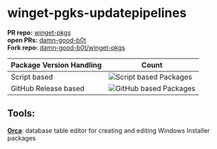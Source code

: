 # winget-pgks-updatepipelines
**PR repo:** [winget-pkgs](https://github.com/microsoft/winget-pkgs.git)  
**open PRs:** [damn-good-b0t](https://github.com/microsoft/winget-pkgs/pulls/damn-good-b0t)  
**Fork repo:** [damn-good-b0t/winget-pkgs](https://github.com/damn-good-b0t/winget-pkgs)

| Package Version Handling| Count|
|----------------------------|---------------------------------------------------------------|
| Script based     | ![Script based Packages](https://img.shields.io/badge/ScriptPackages-26-green) |
| GitHub Release based     | ![GitHub based Packages](https://img.shields.io/badge/GithubPackages-36-blue) |


## Tools:
**[Orca](https://learn.microsoft.com/de-de/windows/win32/msi/orca-exe)**: database table editor for creating and editing Windows Installer packages
